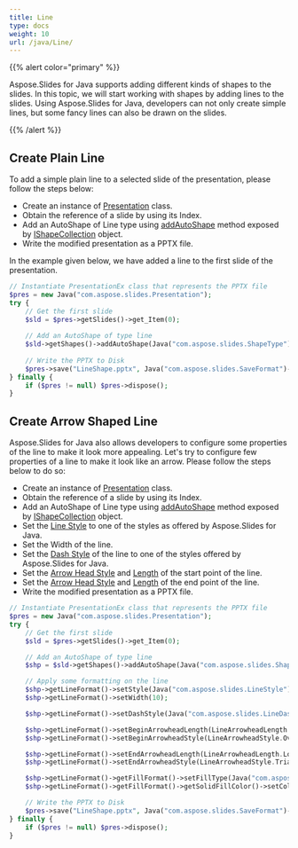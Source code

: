 ```yaml
---
title: Line
type: docs
weight: 10
url: /java/Line/
---
```



{{% alert color="primary" %}} 

Aspose.Slides for Java supports adding different kinds of shapes to the slides. In this topic, we will start working with shapes by adding lines to the slides. Using Aspose.Slides for Java, developers can not only create simple lines, but some fancy lines can also be drawn on the slides.

{{% /alert %}} 

## **Create Plain Line**

To add a simple plain line to a selected slide of the presentation, please follow the steps below:

- Create an instance of [Presentation](https://apireference.aspose.com/slides/java/com.aspose.slides/Presentation) class.
- Obtain the reference of a slide by using its Index.
- Add an AutoShape of Line type using [addAutoShape](https://apireference.aspose.com/slides/java/com.aspose.slides/IShapeCollection#addAutoShape-int-float-float-float-float-) method exposed by [IShapeCollection](https://apireference.aspose.com/slides/java/com.aspose.slides/IShapeCollection) object.
- Write the modified presentation as a PPTX file.

In the example given below, we have added a line to the first slide of the presentation.

```php
// Instantiate PresentationEx class that represents the PPTX file
$pres = new Java("com.aspose.slides.Presentation");
try {
    // Get the first slide
    $sld = $pres->getSlides()->get_Item(0);
    
    // Add an AutoShape of type line
    $sld->getShapes()->addAutoShape(Java("com.aspose.slides.ShapeType")->Line, 50, 150, 300, 0);
    
    // Write the PPTX to Disk
    $pres->save("LineShape.pptx", Java("com.aspose.slides.SaveFormat")->Pptx);
} finally {
    if ($pres != null) $pres->dispose();
}
```

## **Create Arrow Shaped Line**

Aspose.Slides for Java also allows developers to configure some properties of the line to make it look more appealing. Let's try to configure few properties of a line to make it look like an arrow. Please follow the steps below to do so:

- Create an instance of [Presentation](https://apireference.aspose.com/slides/java/com.aspose.slides/Presentation) class.
- Obtain the reference of a slide by using its Index.
- Add an AutoShape of Line type using [addAutoShape](https://apireference.aspose.com/slides/java/com.aspose.slides/IShapeCollection#addAutoShape-int-float-float-float-float-) method exposed by [IShapeCollection](https://apireference.aspose.com/slides/java/com.aspose.slides/IShapeCollection) object.
- Set the [Line Style](https://apireference.aspose.com/slides/java/com.aspose.slides/LineStyle) to one of the styles as offered by Aspose.Slides for Java.
- Set the Width of the line.
- Set the [Dash Style](https://apireference.aspose.com/slides/java/com.aspose.slides/LineDashStyle) of the line to one of the styles offered by Aspose.Slides for Java.
- Set the [Arrow Head Style](https://apireference.aspose.com/slides/java/com.aspose.slides/LineArrowheadStyle) and [Length](https://apireference.aspose.com/slides/java/com.aspose.slides/LineArrowheadLength) of the start point of the line.
- Set the [Arrow Head Style](https://apireference.aspose.com/slides/java/com.aspose.slides/LineArrowheadStyle) and [Length](https://apireference.aspose.com/slides/java/com.aspose.slides/LineArrowheadLength) of the end point of the line.
- Write the modified presentation as a PPTX file.

```php
// Instantiate PresentationEx class that represents the PPTX file
$pres = new Java("com.aspose.slides.Presentation");
try {
    // Get the first slide
    $sld = $pres->getSlides()->get_Item(0);

    // Add an AutoShape of type line
    $shp = $sld->getShapes()->addAutoShape(Java("com.aspose.slides.ShapeType")->Line, 50, 150, 300, 0);

    // Apply some formatting on the line
    $shp->getLineFormat()->setStyle(Java("com.aspose.slides.LineStyle")->ThickBetweenThin);
    $shp->getLineFormat()->setWidth(10);

    $shp->getLineFormat()->setDashStyle(Java("com.aspose.slides.LineDashStyle")->DashDot);

    $shp->getLineFormat()->setBeginArrowheadLength(LineArrowheadLength.Short);
    $shp->getLineFormat()->setBeginArrowheadStyle(LineArrowheadStyle.Oval);

    $shp->getLineFormat()->setEndArrowheadLength(LineArrowheadLength.Long);
    $shp->getLineFormat()->setEndArrowheadStyle(LineArrowheadStyle.Triangle);

    $shp->getLineFormat()->getFillFormat()->setFillType(Java("com.aspose.slides.FillType")->Solid);
    $shp->getLineFormat()->getFillFormat()->getSolidFillColor()->setColor(new Java("java.awt.Color", Java("com.aspose.slides.PresetColor")->Maroon));

    // Write the PPTX to Disk
    $pres->save("LineShape.pptx", Java("com.aspose.slides.SaveFormat")->Pptx);
} finally {
    if ($pres != null) $pres->dispose();
}
```
